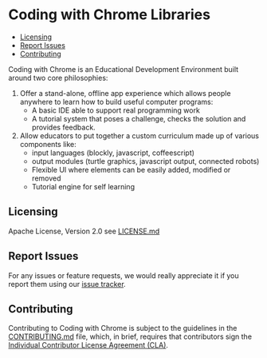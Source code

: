 Coding with Chrome Libraries
=============================

* [Licensing](#licensing)
* [Report Issues](#report-issues)
* [Contributing](#contributing)

Coding with Chrome is an Educational Development Environment built around two
core philosophies:

1. Offer a stand-alone, offline app experience which allows people anywhere to
   learn how to build useful computer programs:
   * A basic IDE able to support real programming work
   * A tutorial system that poses a challenge, checks the solution and
     provides feedback.
2. Allow educators to put together a custom curriculum made up of various
   components like:
   * input languages (blockly, javascript, coffeescript)
   * output modules (turtle graphics, javascript output, connected robots)
   * Flexible UI where elements can be easily added, modified or removed
   * Tutorial engine for self learning

Licensing
----------

Apache License, Version 2.0 see [LICENSE.md](LICENSE.md)

Report Issues
--------------

For any issues or feature requests, we would really appreciate it if you report
them using our [issue tracker](https://github.com/google/coding-with-chrome-libraries/issues).

Contributing
-------------

Contributing to Coding with Chrome is subject to the guidelines in the
[CONTRIBUTING.md](CONTRIBUTING.md) file, which, in brief, requires that
contributors sign the [Individual Contributor License Agreement (CLA)][3].

[3]: https://cla.developers.google.com/
